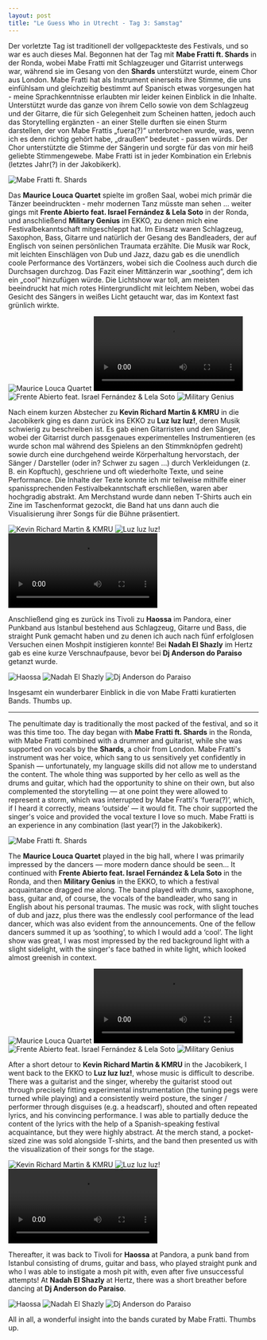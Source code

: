 ```yaml
---
layout: post
title: "Le Guess Who in Utrecht - Tag 3: Samstag"
---
```


Der vorletzte Tag ist traditionell der vollgepackteste des Festivals, und so war es auch dieses Mal. Begonnen hat der Tag mit **Mabe Fratti ft. Shards** in der Ronda, wobei Mabe Fratti mit Schlagzeuger und Gitarrist unterwegs war, während sie im Gesang von den **Shards** unterstützt wurde, einem Chor aus London. Mabe Fratti hat als Instrument einerseits ihre Stimme, die uns einfühlsam und gleichzeitig bestimmt auf Spanisch etwas vorgesungen hat - meine Sprachkenntnisse erlaubten mir leider keinen Einblick in die Inhalte. Unterstützt wurde das ganze von ihrem Cello sowie von dem Schlagzeug und der Gitarre, die für sich Gelegenheit zum Scheinen hatten, jedoch auch das Storytelling ergänzten - an einer Stelle durften sie einen Sturm darstellen, der von Mabe Frattis „fuera(?)“ unterbrochen wurde, was, wenn ich es denn richtig gehört habe, „draußen“ bedeutet - passen würds. Der Chor unterstützte die Stimme der Sängerin und sorgte für das von mir heiß geliebte Stimmengewebe. Mabe Fratti ist in jeder Kombination ein Erlebnis (letztes Jahr(?) in der Jakobikerk).

![Mabe Fratti ft. Shards](/images/2024-11-09-lgw-tag3-samstag/mabe-fratti-featuring-shards.jpg)

Das **Maurice Louca Quartet** spielte im großen Saal, wobei mich primär die Tänzer beeindruckten - mehr modernen Tanz müsste man sehen … weiter gings mit **Frente Abierto feat. Israel Fernández & Lela Soto** in der Ronda, und anschließend **Military Genius** im EKKO, zu denen mich eine Festivalbekanntschaft mitgeschleppt hat. Im Einsatz waren Schlagzeug, Saxophon, Bass, Gitarre und natürlich der Gesang des Bandleaders, der auf Englisch von seinen persönlichen Traumata erzählte. Die Musik war Rock, mit leichten Einschlägen von Dub und Jazz, dazu gab es die unendlich coole Performance des Vortänzers, wobei sich die Coolness auch durch die Durchsagen durchzog. Das Fazit einer Mittänzerin war „soothing“, dem ich ein 
„cool“ hinzufügen würde. Die Lichtshow war toll, am meisten beeindruckt hat mich rotes Hintergrundlicht mit leichtem Neben, wobei das Gesicht des Sängers in weißes Licht getaucht war, das im Kontext fast grünlich wirkte.

![Maurice Louca Quartet](/images/2024-11-09-lgw-tag3-samstag/maurice-louca-quartet.jpg)
![Maurice Louca Quartet](/images/2024-11-09-lgw-tag3-samstag/maurice-louca-quartet.mp4)
![Frente Abierto feat. Israel Fernández & Lela Soto](/images/2024-11-09-lgw-tag3-samstag/frente-abierto.jpg)
![Military Genius](/images/2024-11-09-lgw-tag3-samstag/military-genius.jpg)

Nach einem kurzen Abstecher zu **Kevin Richard Martin & KMRU** in die Jacobikerk ging es dann zurück ins EKKO zu **Luz luz luz!**, deren Musik schwierig zu beschreiben ist. Es gab einen Gitarristen und den Sänger, wobei der Gitarrist durch passgenaues experimentelles Instrumentieren (es wurde schon mal während des Spielens an den Stimmknöpfen gedreht) sowie durch eine durchgehend weirde Körperhaltung hervorstach, der Sänger / Darsteller (oder in? Schwer zu sagen …) durch Verkleidungen (z. B. ein Kopftuch), geschriene und oft wiederholte Texte, und seine Performance. Die Inhalte der Texte konnte ich mir teilweise mithilfe einer spanissprechenden Festivalbekanntschaft erschließen, waren aber hochgradig abstrakt. Am Merchstand wurde dann neben T-Shirts auch ein Zine im Taschenformat gezockt, die Band hat uns dann auch die Visualisierung ihrer Songs für die Bühne präsentiert.

![Kevin Richard Martin & KMRU](/images/2024-11-09-lgw-tag3-samstag/kevin-richard-martin-kmru.jpg)
![Luz luz luz!](/images/2024-11-09-lgw-tag3-samstag/luz-luz-luz.jpg)
![Luz luz luz!](/images/2024-11-09-lgw-tag3-samstag/luz-luz-luz.mp4)

Anschließend ging es zurück ins Tivoli zu **Haossa** im Pandora, einer Punkband aus Istanbul bestehend aus Schlagzeug, Gitarre und Bass, die straight Punk gemacht haben und zu denen ich auch nach fünf erfolglosen Versuchen einen Moshpit instigieren konnte! Bei **Nadah El Shazly** im Hertz gab es eine kurze Verschnaufpause, bevor bei **Dj Anderson do Paraiso** getanzt wurde.

![Haossa](/images/2024-11-09-lgw-tag3-samstag/haossa.jpg)
![Nadah El Shazly](/images/2024-11-09-lgw-tag3-samstag/nadah-el-shazly.jpg)
![Dj Anderson do Paraiso](/images/2024-11-09-lgw-tag3-samstag/dj-anderson-do-paraiso.jpg)

Insgesamt ein wunderbarer Einblick in die von Mabe Fratti kuratierten Bands. Thumbs up.

---

The penultimate day is traditionally the most packed of the festival, and so it was this time too. The day began with **Mabe Fratti ft. Shards** in the Ronda, with Mabe Fratti combined with a drummer and guitarist, while she was supported on vocals by the **Shards**, a choir from London. Mabe Fratti's instrument was her voice, which sang to us sensitively yet confidently in Spanish — unfortunately, my language skills did not allow me to understand the content. The whole thing was supported by her cello as well as the drums and guitar, which had the opportunity to shine on their own, but also complemented the storytelling — at one point they were allowed to represent a storm, which was interrupted by Mabe Fratti's ‘fuera(?)’, which, if I heard it correctly, means ‘outside’ — it would fit. The choir supported the singer's voice and provided the vocal texture I love so much. Mabe Fratti is an experience in any combination (last year(?) in the Jakobikerk).

![Mabe Fratti ft. Shards](/images/2024-11-09-lgw-tag3-samstag/mabe-fratti-featuring-shards.jpg)

The **Maurice Louca Quartet** played in the big hall, where I was primarily impressed by the dancers — more modern dance should be seen… It continued with **Frente Abierto feat. Israel Fernández & Lela Soto** in the Ronda, and then **Military Genius** in the EKKO, to which a festival acquaintance dragged me along. The band played with drums, saxophone, bass, guitar and, of course, the vocals of the bandleader, who sang in English about his personal traumas. The music was rock, with slight touches of dub and jazz, plus there was the endlessly cool performance of the lead dancer, which was also evident from the announcements. One of the fellow dancers summed it up as ‘soothing’, to which I would add a ‘cool’. The light show was great, I was most impressed by the red background light with a slight sidelight, with the singer's face bathed in white light, which looked almost greenish in context.

![Maurice Louca Quartet](/images/2024-11-09-lgw-tag3-samstag/maurice-louca-quartet.jpg)
![Maurice Louca Quartet](/images/2024-11-09-lgw-tag3-samstag/maurice-louca-quartet.mp4)
![Frente Abierto feat. Israel Fernández & Lela Soto](/images/2024-11-09-lgw-tag3-samstag/frente-abierto.jpg)
![Military Genius](/images/2024-11-09-lgw-tag3-samstag/military-genius.jpg)

After a short detour to **Kevin Richard Martin & KMRU** in the Jacobikerk, I went back to the EKKO to **Luz luz luz!**, whose music is difficult to describe. There was a guitarist and the singer, whereby the guitarist stood out through precisely fitting experimental instrumentation (the tuning pegs were turned while playing) and a consistently weird posture, the singer / performer through disguises (e.g. a headscarf), shouted and often repeated lyrics, and his convincing performance. I was able to partially deduce the content of the lyrics with the help of a Spanish-speaking festival acquaintance, but they were highly abstract. At the merch stand, a pocket-sized zine was sold alongside T-shirts, and the band then presented us with the visualization of their songs for the stage.

![Kevin Richard Martin & KMRU](/images/2024-11-09-lgw-tag3-samstag/kevin-richard-martin-kmru.jpg)
![Luz luz luz!](/images/2024-11-09-lgw-tag3-samstag/luz-luz-luz.jpg)
![Luz luz luz!](/images/2024-11-09-lgw-tag3-samstag/luz-luz-luz.mp4)

Thereafter, it was back to Tivoli for **Haossa** at Pandora, a punk band from Istanbul consisting of drums, guitar and bass, who played straight punk and who I was able to instigate a mosh pit with, even after five unsuccessful attempts! At **Nadah El Shazly** at Hertz, there was a short breather before dancing at **Dj Anderson do Paraiso**. 

![Haossa](/images/2024-11-09-lgw-tag3-samstag/haossa.jpg)
![Nadah El Shazly](/images/2024-11-09-lgw-tag3-samstag/nadah-el-shazly.jpg)
![Dj Anderson do Paraiso](/images/2024-11-09-lgw-tag3-samstag/dj-anderson-do-paraiso.jpg)

All in all, a wonderful insight into the bands curated by Mabe Fratti. Thumbs up.